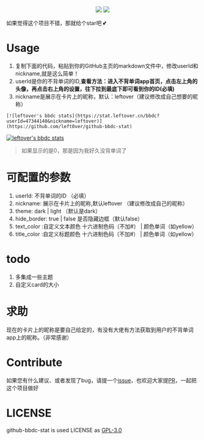 
<div align="center">
  <img src="https://visitor.leftover.cn?id=left0ver.github-bbdc-stat"/>
  <img src="https://img.shields.io/github/package-json/v/left0ver/github-bbdc-stat"/>
</div>

如果觉得这个项目不错，那就给个star吧 💕

# Usage

1. 复制下面的代码，粘贴到你的GitHub主页的markdown文件中，修改userId和nickname,就是这么简单！
2. userId是你的不背单词的ID,**查看方法：进入不背单词app首页，点击左上角的头像，再点击右上角的设置，往下拉到最底下即可看到你的ID(必填)**
3. nickname是展示在卡片上的昵称，默认：leftover（建议修改成自己想要的昵称）


```
[![leftover's bbdc stats](https://stat.leftover.cn/bbdc?userId=47344140&nickname=leftover)](https://github.com/left0ver/github-bbdc-stat)

```

[![leftover's bbdc stats](https://stat.leftover.cn/bbdc?userId=47344140&nickname=leftover)](https://github.com/left0ver/github-bbdc-stat)

> 如果显示的是0，那是因为我好久没背单词了
# 可配置的参数

1. userId: 不背单词的ID （必填）
2. nickname: 展示在卡片上的昵称,默认leftover （建议修改成自己的昵称）
3. theme: dark | light （默认是dark）
4. hide_border: true | false 是否隐藏边框（默认false）
5. text_color  :自定义文本颜色  十六进制色码（不加#） | 颜色单词（如yellow）
6. title_color :自定义标题颜色  十六进制色码（不加#） | 颜色单词（如yellow）

# todo

1. 多集成一些主题
2. 自定义card的大小

# 求助
现在的卡片上的昵称是要自己给定的，有没有大佬有方法获取到用户的不背单词app上的昵称。（非常感谢）
# Contribute

如果您有什么建议、或者发现了bug，请提一个[issue](https://github.com/left0ver/github-bbdc-stat/issues)，也欢迎大家提[PR](https://github.com/left0ver/github-bbdc-stat/pulls)，一起把这个项目做好

# LICENSE

github-bbdc-stat is used LICENSE  as [GPL-3.0](https://github.com/left0ver/github-bbdc-stat/blob/main/LICENSE)


